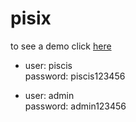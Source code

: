 # pisix

to see a demo click [here][demo]

- user: piscis   
  password: piscis123456

- user: admin    
  password: admin123456

[demo]: http://104.236.33.228:8040/dashboard
